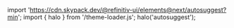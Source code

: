 <!--
type: template
name: autosuggest
-->

import 'https://cdn.skypack.dev/@refinitiv-ui/elements@next/autosuggest?min';
import { halo } from '/theme-loader.js';
halo('autosuggest');
